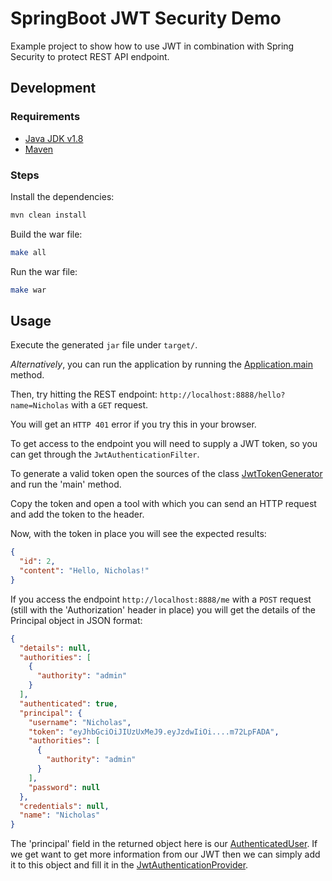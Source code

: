 # SpringBoot JWT Security Demo

Example project to show how to use JWT in combination with Spring Security to protect REST API endpoint.

## Development

### Requirements

- [Java JDK v1.8](https://www.oracle.com/java/technologies/javase/javase-jdk8-downloads.html)
- [Maven](https://maven.apache.org/plugins/maven-jar-plugin/)

### Steps

Install the dependencies:

```bash
mvn clean install
```

Build the war file:

```bash
make all
```

Run the war file:

```bash
make war
```

## Usage

Execute the generated `jar` file under `target/`.

_Alternatively_, you can run the application by running the [Application.main](src/main/java/com/nicholasadamou/demo/Application.java) method.

Then, try hitting the REST endpoint: `http://localhost:8888/hello?name=Nicholas` with a `GET` request.

You will get an `HTTP 401` error if you try this in your browser.

To get access to the endpoint you will need to supply a JWT token, so you can get through the `JwtAuthenticationFilter`.

To generate a valid token open the sources of the class [JwtTokenGenerator](src/main/java/com/nicholasadamou/demo/security/util/JwtTokenGenerator.java) and run the 'main' method.

Copy the token and open a tool with which you can send an HTTP request and add the token to the header.

Now, with the token in place you will see the expected results:

```json
{
  "id": 2,
  "content": "Hello, Nicholas!"
}
```

If you access the endpoint `http://localhost:8888/me` with a `POST` request (still with the 'Authorization' header in place) you will get the details of the Principal object in JSON format:

```json
{
  "details": null,
  "authorities": [
    {
      "authority": "admin"
    }
  ],
  "authenticated": true,
  "principal": {
    "username": "Nicholas",
    "token": "eyJhbGciOiJIUzUxMeJ9.eyJzdwIiOi....m72LpFADA",
    "authorities": [
      {
        "authority": "admin"
      }
    ],
    "password": null
  },
  "credentials": null,
  "name": "Nicholas"
}
```

The 'principal' field in the returned object here is our [AuthenticatedUser](src/main/java/com/nicholasadamou/demo/security/model/AuthenticatedUser.java). If we get want to get more information from our JWT then we can simply add it to this object and fill it in the [JwtAuthenticationProvider](src/main/java/com/nicholasadamou/demo/security/JwtAuthenticationProvider.java).
